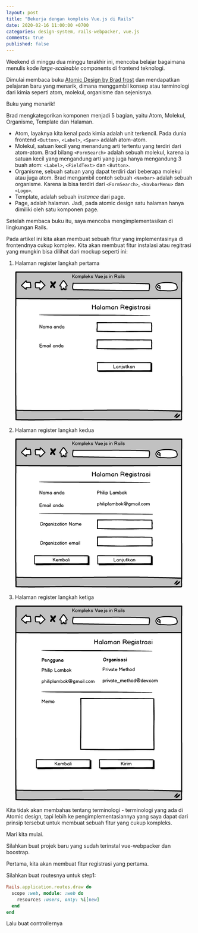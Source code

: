 ```yaml
---
layout: post
title: "Bekerja dengan kompleks Vue.js di Rails"
date: 2020-02-16 11:00:00 +0700
categories: design-system, rails-webpacker, vue.js 
comments: true
published: false
---
```


Weekend di minggu dua minggu terakhir ini, mencoba belajar bagaimana menulis kode *large-scaleable* components di frontend teknologi. 

Dimulai membaca buku [Atomic Design by Brad frost](https://bradfrost.com/blog/post/atomic-web-design/) dan mendapatkan pelajaran baru yang menarik, dimana menggambil konsep atau terminologi dari kimia seperti atom, molekul, organisme dan sejenisnya. 

Buku yang menarik!

Brad mengkategorikan komponen menjadi 5 bagian, yaitu Atom, Molekul, Organisme, Template dan Halaman.
- Atom, layaknya kita kenal pada kimia adalah unit terkencil. Pada dunia frontend `<Button>`, `<Label>`, `<Span>` adalah atom-atom. 
- Molekul, satuan kecil yang menandung arti tertentu yang terdiri dari atom-atom. Brad bilang `<FormSearch>` adalah sebuah molekul, karena ia satuan kecil yang mengandung arti yang juga hanya mengandung 3 buah atom: `<Label>`, `<FieldText>` dan `<Button>`. 
- Organisme, sebuah satuan yang dapat terdiri dari beberapa molekul atau juga atom. Brad mengambil contoh sebuah `<Navbar>` adalah sebuah organisme. Karena ia bisa terdiri dari `<FormSearch>`, `<NavbarMenu>` dan `<Logo>`.
- Template, adalah sebuah *instance* dari page.
- Page, adalah halaman. Jadi, pada atomic design satu halaman hanya dimiliki oleh satu komponen page.  

Setelah membaca buku itu, saya mencoba mengimplementasikan di lingkungan Rails. 

Pada artikel ini kita akan membuat sebuah fitur yang implementasinya di frontendnya cukup komplex. Kita akan membuat fitur instalasi atau regitrasi yang mungkin bisa dilihat dari mockup seperti ini: 

1. Halaman register langkah pertama 

   ![Registration step one](/assets/step1.png)

2. Halaman register langkah kedua

   ![Registration step two](/assets/step2.png)

3. Halaman register langkah ketiga

   ![Registration step three](/assets/step3.png)

Kita tidak akan membahas tentang terminologi - terminologi yang ada di Atomic design, tapi lebih ke pengimplementasiannya yang saya dapat dari prinsip tersebut untuk membuat sebuah fitur yang cukup kompleks.

Mari kita mulai. 

Silahkan buat projek baru yang sudah terinstal vue-webpacker dan boostrap. 

Pertama, kita akan membuat fitur registrasi yang pertama.

Silahkan buat routesnya untuk step1: 

```rb
Rails.application.routes.draw do
  scope :web, module: :web do
    resources :users, only: %i[new]
  end
end
```

Lalu buat controllernya
